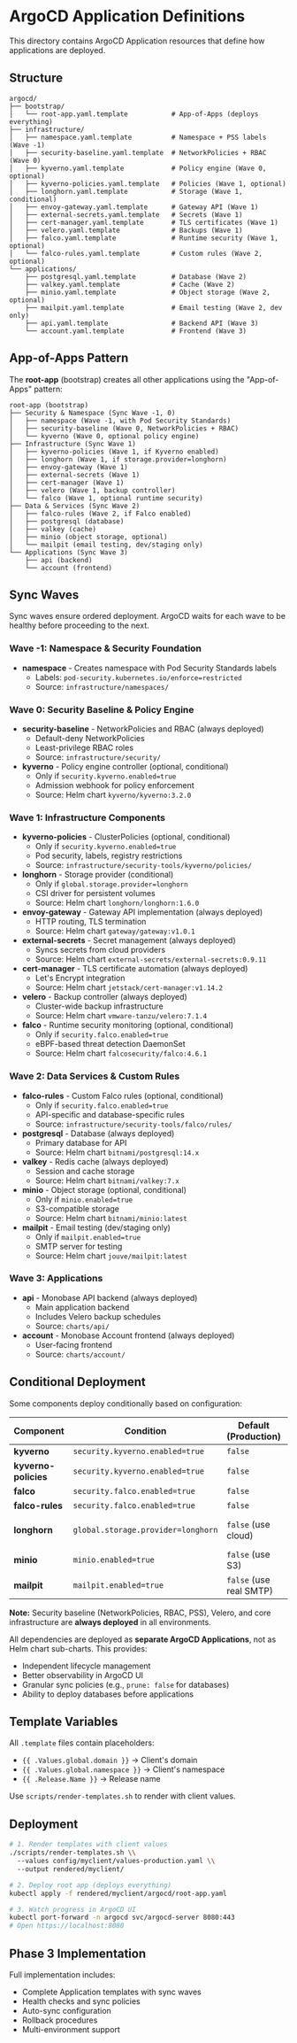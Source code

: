 # ArgoCD Application Definitions

This directory contains ArgoCD Application resources that define how applications are deployed.

## Structure

```
argocd/
├── bootstrap/
│   └── root-app.yaml.template           # App-of-Apps (deploys everything)
├── infrastructure/
│   ├── namespace.yaml.template          # Namespace + PSS labels (Wave -1)
│   ├── security-baseline.yaml.template  # NetworkPolicies + RBAC (Wave 0)
│   ├── kyverno.yaml.template            # Policy engine (Wave 0, optional)
│   ├── kyverno-policies.yaml.template   # Policies (Wave 1, optional)
│   ├── longhorn.yaml.template           # Storage (Wave 1, conditional)
│   ├── envoy-gateway.yaml.template      # Gateway API (Wave 1)
│   ├── external-secrets.yaml.template   # Secrets (Wave 1)
│   ├── cert-manager.yaml.template       # TLS certificates (Wave 1)
│   ├── velero.yaml.template             # Backups (Wave 1)
│   ├── falco.yaml.template              # Runtime security (Wave 1, optional)
│   └── falco-rules.yaml.template        # Custom rules (Wave 2, optional)
└── applications/
    ├── postgresql.yaml.template         # Database (Wave 2)
    ├── valkey.yaml.template             # Cache (Wave 2)
    ├── minio.yaml.template              # Object storage (Wave 2, optional)
    ├── mailpit.yaml.template            # Email testing (Wave 2, dev only)
    ├── api.yaml.template                # Backend API (Wave 3)
    └── account.yaml.template            # Frontend (Wave 3)
```

## App-of-Apps Pattern

The **root-app** (bootstrap) creates all other applications using the "App-of-Apps" pattern:

```
root-app (bootstrap)
├── Security & Namespace (Sync Wave -1, 0)
│   ├── namespace (Wave -1, with Pod Security Standards)
│   ├── security-baseline (Wave 0, NetworkPolicies + RBAC)
│   └── kyverno (Wave 0, optional policy engine)
├── Infrastructure (Sync Wave 1)
│   ├── kyverno-policies (Wave 1, if Kyverno enabled)
│   ├── longhorn (Wave 1, if storage.provider=longhorn)
│   ├── envoy-gateway (Wave 1)
│   ├── external-secrets (Wave 1)
│   ├── cert-manager (Wave 1)
│   ├── velero (Wave 1, backup controller)
│   └── falco (Wave 1, optional runtime security)
├── Data & Services (Sync Wave 2)
│   ├── falco-rules (Wave 2, if Falco enabled)
│   ├── postgresql (database)
│   ├── valkey (cache)
│   ├── minio (object storage, optional)
│   └── mailpit (email testing, dev/staging only)
└── Applications (Sync Wave 3)
    ├── api (backend)
    └── account (frontend)
```

## Sync Waves

Sync waves ensure ordered deployment. ArgoCD waits for each wave to be healthy before proceeding to the next.

### Wave -1: Namespace & Security Foundation
- **namespace** - Creates namespace with Pod Security Standards labels
  - Labels: `pod-security.kubernetes.io/enforce=restricted`
  - Source: `infrastructure/namespaces/`

### Wave 0: Security Baseline & Policy Engine
- **security-baseline** - NetworkPolicies and RBAC (always deployed)
  - Default-deny NetworkPolicies
  - Least-privilege RBAC roles
  - Source: `infrastructure/security/`
- **kyverno** - Policy engine controller (optional, conditional)
  - Only if `security.kyverno.enabled=true`
  - Admission webhook for policy enforcement
  - Source: Helm chart `kyverno/kyverno:3.2.0`

### Wave 1: Infrastructure Components
- **kyverno-policies** - ClusterPolicies (optional, conditional)
  - Only if `security.kyverno.enabled=true`
  - Pod security, labels, registry restrictions
  - Source: `infrastructure/security-tools/kyverno/policies/`
- **longhorn** - Storage provider (conditional)
  - Only if `global.storage.provider=longhorn`
  - CSI driver for persistent volumes
  - Source: Helm chart `longhorn/longhorn:1.6.0`
- **envoy-gateway** - Gateway API implementation (always deployed)
  - HTTP routing, TLS termination
  - Source: Helm chart `gateway/gateway:v1.0.1`
- **external-secrets** - Secret management (always deployed)
  - Syncs secrets from cloud providers
  - Source: Helm chart `external-secrets/external-secrets:0.9.11`
- **cert-manager** - TLS certificate automation (always deployed)
  - Let's Encrypt integration
  - Source: Helm chart `jetstack/cert-manager:v1.14.2`
- **velero** - Backup controller (always deployed)
  - Cluster-wide backup infrastructure
  - Source: Helm chart `vmware-tanzu/velero:7.1.4`
- **falco** - Runtime security monitoring (optional, conditional)
  - Only if `security.falco.enabled=true`
  - eBPF-based threat detection DaemonSet
  - Source: Helm chart `falcosecurity/falco:4.6.1`

### Wave 2: Data Services & Custom Rules
- **falco-rules** - Custom Falco rules (optional, conditional)
  - Only if `security.falco.enabled=true`
  - API-specific and database-specific rules
  - Source: `infrastructure/security-tools/falco/rules/`
- **postgresql** - Database (always deployed)
  - Primary database for API
  - Source: Helm chart `bitnami/postgresql:14.x`
- **valkey** - Redis cache (always deployed)
  - Session and cache storage
  - Source: Helm chart `bitnami/valkey:7.x`
- **minio** - Object storage (optional, conditional)
  - Only if `minio.enabled=true`
  - S3-compatible storage
  - Source: Helm chart `bitnami/minio:latest`
- **mailpit** - Email testing (dev/staging only)
  - Only if `mailpit.enabled=true`
  - SMTP server for testing
  - Source: Helm chart `jouve/mailpit:latest`

### Wave 3: Applications
- **api** - Monobase API backend (always deployed)
  - Main application backend
  - Includes Velero backup schedules
  - Source: `charts/api/`
- **account** - Monobase Account frontend (always deployed)
  - User-facing frontend
  - Source: `charts/account/`

## Conditional Deployment

Some components deploy conditionally based on configuration:

| Component | Condition | Default (Production) | Default (Staging) |
|-----------|-----------|----------------------|-------------------|
| **kyverno** | `security.kyverno.enabled=true` | `false` | `false` |
| **kyverno-policies** | `security.kyverno.enabled=true` | `false` | `false` |
| **falco** | `security.falco.enabled=true` | `false` | `false` |
| **falco-rules** | `security.falco.enabled=true` | `false` | `false` |
| **longhorn** | `global.storage.provider=longhorn` | `false` (use cloud) | `false` (use cloud) |
| **minio** | `minio.enabled=true` | `false` (use S3) | `false` (use S3) |
| **mailpit** | `mailpit.enabled=true` | `false` (use real SMTP) | `true` |

**Note:** Security baseline (NetworkPolicies, RBAC, PSS), Velero, and core infrastructure are **always deployed** in all environments.

All dependencies are deployed as **separate ArgoCD Applications**, not as Helm chart sub-charts. This provides:
- Independent lifecycle management
- Better observability in ArgoCD UI
- Granular sync policies (e.g., `prune: false` for databases)
- Ability to deploy databases before applications

## Template Variables

All `.template` files contain placeholders:

- `{{ .Values.global.domain }}` → Client's domain
- `{{ .Values.global.namespace }}` → Client's namespace
- `{{ .Release.Name }}` → Release name

Use `scripts/render-templates.sh` to render with client values.

## Deployment

```bash
# 1. Render templates with client values
./scripts/render-templates.sh \\
  --values config/myclient/values-production.yaml \\
  --output rendered/myclient/

# 2. Deploy root app (deploys everything)
kubectl apply -f rendered/myclient/argocd/root-app.yaml

# 3. Watch progress in ArgoCD UI
kubectl port-forward -n argocd svc/argocd-server 8080:443
# Open https://localhost:8080
```

## Phase 3 Implementation

Full implementation includes:
- Complete Application templates with sync waves
- Health checks and sync policies
- Auto-sync configuration
- Rollback procedures
- Multi-environment support
